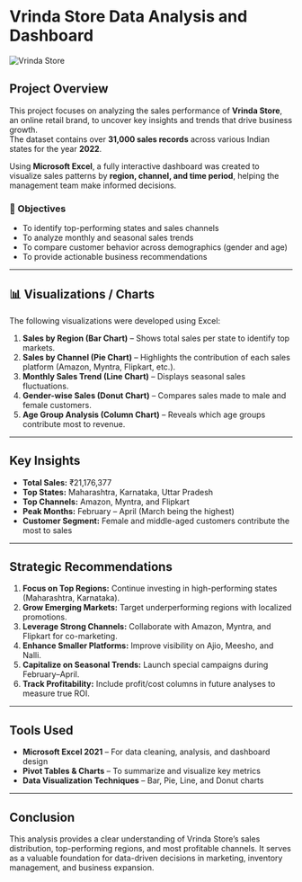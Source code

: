 # Vrinda Store Data Analysis and Dashboard  

![Vrinda Store](https://www.dematic.com/content/dam/dematic/images/insights/story/Woman%20grocery%20shopping.jpg)  

##  Project Overview  
This project focuses on analyzing the sales performance of **Vrinda Store**, an online retail brand, to uncover key insights and trends that drive business growth.  
The dataset contains over **31,000 sales records** across various Indian states for the year **2022**.  

Using **Microsoft Excel**, a fully interactive dashboard was created to visualize sales patterns by **region, channel, and time period**, helping the management team make informed decisions.

### 🎯 Objectives  
- To identify top-performing states and sales channels  
- To analyze monthly and seasonal sales trends  
- To compare customer behavior across demographics (gender and age)  
- To provide actionable business recommendations  

---

## 📊 Visualizations / Charts  
The following visualizations were developed using Excel:
1. **Sales by Region (Bar Chart)** – Shows total sales per state to identify top markets.  
2. **Sales by Channel (Pie Chart)** – Highlights the contribution of each sales platform (Amazon, Myntra, Flipkart, etc.).  
3. **Monthly Sales Trend (Line Chart)** – Displays seasonal sales fluctuations.  
4. **Gender-wise Sales (Donut Chart)** – Compares sales made to male and female customers.  
5. **Age Group Analysis (Column Chart)** – Reveals which age groups contribute most to revenue.  

---

##  Key Insights  
- **Total Sales:** ₹21,176,377  
- **Top States:** Maharashtra, Karnataka, Uttar Pradesh  
- **Top Channels:** Amazon, Myntra, and Flipkart  
- **Peak Months:** February – April (March being the highest)  
- **Customer Segment:** Female and middle-aged customers contribute the most to sales  

---

## Strategic Recommendations  
1. **Focus on Top Regions:** Continue investing in high-performing states (Maharashtra, Karnataka).  
2. **Grow Emerging Markets:** Target underperforming regions with localized promotions.  
3. **Leverage Strong Channels:** Collaborate with Amazon, Myntra, and Flipkart for co-marketing.  
4. **Enhance Smaller Platforms:** Improve visibility on Ajio, Meesho, and Nalli.  
5. **Capitalize on Seasonal Trends:** Launch special campaigns during February–April.  
6. **Track Profitability:** Include profit/cost columns in future analyses to measure true ROI.  

---

## Tools Used  
- **Microsoft Excel 2021** – For data cleaning, analysis, and dashboard design  
- **Pivot Tables & Charts** – To summarize and visualize key metrics  
- **Data Visualization Techniques** – Bar, Pie, Line, and Donut charts  

---
## Conclusion
This analysis provides a clear understanding of Vrinda Store’s sales distribution, top-performing regions, and most profitable channels.
It serves as a valuable foundation for data-driven decisions in marketing, inventory management, and business expansion.
 

